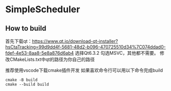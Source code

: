 # SimpleScheduler

## How to build
 首先下载qt：https://www.qt.io/download-qt-installer?hsCtaTracking=99d9dd4f-5681-48d2-b096-470725510d34%7C074ddad0-fdef-4e53-8aa8-5e8a876d6ab4
 选择Qt6.3.2 勾选MSVC，其他都不需要。
 修改CMakeLists.txt中qt的路径为你自己的路径

 推荐使用vscode下载cmake插件开发
 如果喜欢命令行可以用以下命令完成build
~~~
cmake -B build
cmake --build build
~~~

